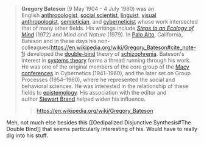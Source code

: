 > **Gregory Bateson** (9 May 1904 – 4 July 1980) was an English [anthropologist](https://en.wikipedia.org/wiki/Anthropology "Anthropology"), [social scientist](https://en.wikipedia.org/wiki/Social_sciences "Social sciences"), [linguist](https://en.wikipedia.org/wiki/Linguistics "Linguistics"), [visual anthropologist](https://en.wikipedia.org/wiki/Visual_anthropology "Visual anthropology"), [semiotician](https://en.wikipedia.org/wiki/Semiotics "Semiotics"), and [cyberneticist](https://en.wikipedia.org/wiki/Cybernetics "Cybernetics") whose work intersected that of many other fields. His writings include _[Steps to an Ecology of Mind](https://en.wikipedia.org/wiki/Steps_to_an_Ecology_of_Mind "Steps to an Ecology of Mind")_ (1972) and _Mind and Nature_ (1979).
> In [Palo Alto](https://en.wikipedia.org/wiki/Palo_Alto "Palo Alto"), California, Bateson and in these days his non-colleagues(https://en.wikipedia.org/wiki/Gregory_Bateson#cite_note-1) developed the [double-bind](https://en.wikipedia.org/wiki/Double_bind "Double bind") theory of [schizophrenia](https://en.wikipedia.org/wiki/Schizophrenia "Schizophrenia").
> Bateson's interest in [systems theory](https://en.wikipedia.org/wiki/Systems_theory "Systems theory") forms a thread running through his work. He was one of the original members of the core group of the [Macy conferences](https://en.wikipedia.org/wiki/Macy_conferences "Macy conferences") in Cybernetics (1941–1960), and the later set on Group Processes (1954–1960), where he represented the social and behavioral sciences. He was interested in the relationship of these fields to [epistemology](https://en.wikipedia.org/wiki/Epistemology "Epistemology"). His association with the editor and author [Stewart Brand](https://en.wikipedia.org/wiki/Stewart_Brand "Stewart Brand") helped widen his influence.
> >https://en.wikipedia.org/wiki/Gregory_Bateson

Meh, not much else besides this [[Oedipalized Disjunctive Synthesis#The Double Bind]] that seems particularly interesting of his. Would have to really dig into his stuff.